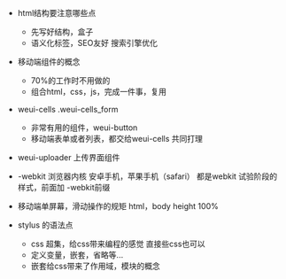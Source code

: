- html结构要注意哪些点
    - 先写好结构，盒子
    - 语义化标签，SEO友好
        搜索引擎优化

- 移动端组件的概念
    - 70%的工作时不用做的
    - 组合html，css，js，完成一件事，复用
- weui-cells .weui-cells_form
    - 非常有用的组件，weui-button
    - 移动端表单或者列表，都交给weui-cells 共同打理
- weui-uploader 上传界面组件
- -webkit 浏览器内核
    安卓手机，苹果手机（safari） 都是webkit
    试验阶段的样式，前面加 -webkit前缀
- 移动端单屏幕，滑动操作的规矩
    html，body height 100%

- stylus 的语法点
    - css 超集，给css带来编程的感觉
        直接些css也可以
    - 定义变量，嵌套，省略等...
    - 嵌套给css带来了作用域，模块的概念